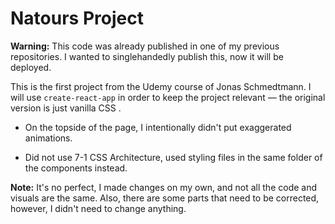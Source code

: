 # Natours Project

**Warning:** This code was already published in one of my previous repositories. I wanted to singlehandedly publish this, now it will be deployed.

This is the first project from the Udemy course of Jonas Schmedtmann. I will use `create-react-app` in order to keep the project relevant — the original version is just vanilla CSS .

- On the topside of the page, I intentionally didn't put exaggerated animations.

- Did not use 7-1 CSS Architecture, used styling files in the same folder of the components instead.

**Note:** It's no perfect, I made changes on my own, and not all the code and visuals are the same. Also, there are some parts that need to be corrected, however, I didn't need to change anything.
